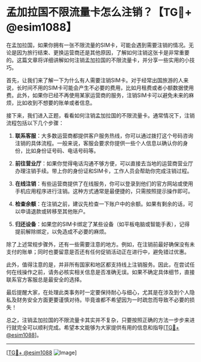 # 孟加拉国不限流量卡怎么注销？【TG💪+ @esim1088】

在孟加拉国，如果你拥有一张不限流量的SIM卡，可能会遇到需要注销的情况。无论是因为旅行结束、更换运营商还是其他原因，了解如何注销这张卡是非常重要的。这篇文章将详细讲解如何注销孟加拉国的不限流量卡，并分享一些实用的小技巧。

首先，让我们来了解一下为什么有人需要注销SIM卡。对于经常出国旅游的人来说，长时间不用的SIM卡可能会产生不必要的费用，比如月租费或者小额数据使用费。此外，如果你已经不再使用某家运营商的服务，注销SIM卡可以避免未来的麻烦，比如收到不想要的账单或者信息。

接下来，我们进入正题，看看如何注销孟加拉国的不限流量卡。通常情况下，注销流程包括以下几个步骤：

1. **联系客服**：大多数运营商都提供客户服务热线，你可以通过拨打这个号码咨询注销的具体流程。一般来说，客服会要求你提供一些个人信息以确认你的身份，比如身份证号码、电话号码等。

2. **前往营业厅**：如果你觉得电话沟通不够方便，可以直接去当地的运营商营业厅办理注销手续。带上你的身份证和SIM卡，工作人员会帮助你完成注销过程。

3. **在线注销**：有些运营商提供了在线服务，你可以登录到他们的官方网站或使用手机应用程序进行注销。这种方式通常是最便捷的，只需按照提示操作即可。

4. **检查余额**：在注销之前，建议先检查一下账户中的余额。如果有剩余的话，可以申请退款或转移至其他账户。

5. **归还设备**：如果您的SIM卡绑定了某些设备（如平板电脑或智能手表），记得提前解除绑定，以免造成不必要的麻烦。

除了上述常规步骤外，还有一些需要注意的地方。例如，在注销前最好确保没有未支付的账单；同时也要留意是否还有任何促销活动正在进行中，避免错过优惠。

此外，值得注意的是，并非所有国家和地区都支持线上注销服务。因此，在尝试任何在线操作之前，请务必核实相关信息是否准确无误。如果不确定具体细节，直接联系官方客服总是最安全的选择。

最后提醒大家，在处理此类事务时一定要保持耐心与细心，尤其是在涉及到个人隐私及财务安全方面更要谨慎对待。毕竟谁都不希望因为一时疏忽而导致不必要的损失！

总之，注销孟加拉国的不限流量卡其实并不复杂，只要按照正确的方法一步步来进行就完全可以顺利完成。希望本文能够为大家提供有用的信息和指导[[TG💪+ @esim1088](https://t.me/s/esim1088)]。

---

[[TG💪+ @esim1088](https://t.me/s/esim1088) ![Image](https://i.postimg.cc/4NQfJmqS/Snipaste-2025-05-13-00-14-12.png)]